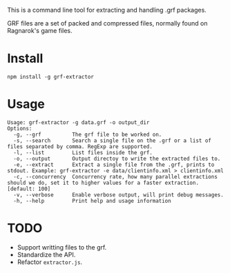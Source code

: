This is a command line tool for extracting and handling .grf packages.

GRF files are a set of packed and compressed files, normally found on Ragnarok's game files.

Install
=========
```
npm install -g grf-extractor
```

Usage
====
```
Usage: grf-extractor -g data.grf -o output_dir
Options:
  -g, --grf          The grf file to be worked on.                                                                                        
  -s, --search       Search a single file on the .grf or a list of files separated by comma. RegExp are supported.                        
  -l, --list         List files inside the grf.                                                                                           
  -o, --output       Output directoy to write the extracted files to.                                                                     
  -e, --extract      Extract a single file from the .grf, prints to stdout. Example: grf-extractor -e data/clientinfo.xml > clientinfo.xml
  -c, --concurrency  Concurrency rate, how many parallel extractions should we do, set it to higher values for a faster extraction.         [default: 100]
  -v, --verbose      Enable verbose output, will print debug messages.                                                                    
  -h, --help         Print help and usage information  
```

TODO
======
* Support writting files to the grf.
* Standardize the API.
* Refactor `extractor.js`.
